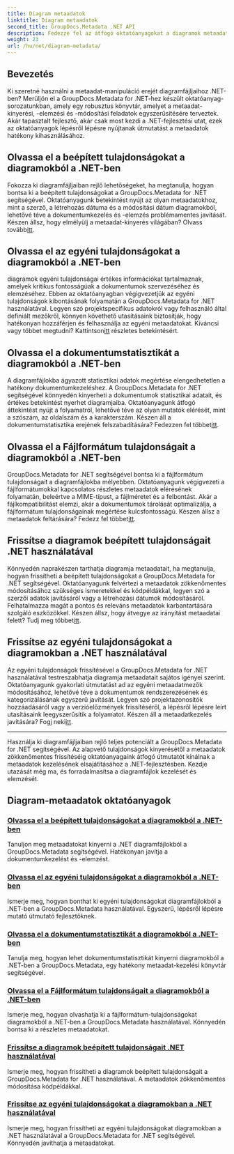 ```yaml
---
title: Diagram metaadatok
linktitle: Diagram metaadatok
second_title: GroupDocs.Metadata .NET API
description: Fedezze fel az átfogó oktatóanyagokat a diagramok metaadatainak kezeléséről a GroupDocs.Metadata for .NET segítségével. Könnyedén bontsa ki, frissítse és elemezze a tulajdonságokat.
weight: 23
url: /hu/net/diagram-metadata/
---
```

## Bevezetés

Ki szeretné használni a metaadat-manipuláció erejét diagramfájljaihoz .NET-ben? Merüljön el a GroupDocs.Metadata for .NET-hez készült oktatóanyag-sorozatunkban, amely egy robusztus könyvtár, amelyet a metaadat-kinyerési, -elemzési és -módosítási feladatok egyszerűsítésére terveztek. Akár tapasztalt fejlesztő, akár csak most kezdi a .NET-fejlesztési utat, ezek az oktatóanyagok lépésről lépésre nyújtanak útmutatást a metaadatok hatékony kihasználásához.

## Olvassa el a beépített tulajdonságokat a diagramokból a .NET-ben

 Fokozza ki diagramfájljaiban rejlő lehetőségeket, ha megtanulja, hogyan bontsa ki a beépített tulajdonságokat a GroupDocs.Metadata for .NET segítségével. Oktatóanyagunk betekintést nyújt az olyan metaadatokhoz, mint a szerző, a létrehozás dátuma és a módosítási dátum diagramokból, lehetővé téve a dokumentumkezelés és -elemzés problémamentes javítását. Készen állsz, hogy elmélyülj a metaadat-kinyerés világában? Olvass tovább[itt](./read-built-in-properties-diagrams/).

## Olvassa el az egyéni tulajdonságokat a diagramokból a .NET-ben

 diagramok egyéni tulajdonságai értékes információkat tartalmaznak, amelyek kritikus fontosságúak a dokumentumok szervezéséhez és elemzéséhez. Ebben az oktatóanyagban végigvezetjük az egyéni tulajdonságok kibontásának folyamatán a GroupDocs.Metadata for .NET használatával. Legyen szó projektspecifikus adatokról vagy felhasználó által definiált mezőkről, könnyen követhető utasításaink biztosítják, hogy hatékonyan hozzáférjen és felhasználja az egyéni metaadatokat. Kíváncsi vagy többet megtudni? Kattintson[itt](./read-custom-properties-diagrams/) részletes betekintésért.

## Olvassa el a dokumentumstatisztikát a diagramokból a .NET-ben

 A diagramfájlokba ágyazott statisztikai adatok megértése elengedhetetlen a hatékony dokumentumkezeléshez. A GroupDocs.Metadata for .NET segítségével könnyedén kinyerheti a dokumentumok statisztikai adatait, és értékes betekintést nyerhet diagramjaiba. Oktatóanyagunk átfogó áttekintést nyújt a folyamatról, lehetővé téve az olyan mutatók elérését, mint a szószám, az oldalszám és a karakterszám. Készen áll a dokumentumstatisztika erejének felszabadítására? Fedezzen fel többet[itt](./read-document-statistics-diagrams/).

## Olvassa el a Fájlformátum tulajdonságait a diagramokból a .NET-ben

 GroupDocs.Metadata for .NET segítségével bontsa ki a fájlformátum tulajdonságait a diagramfájlokba mélyebben. Oktatóanyagunk végigvezeti a fájlformátumokkal kapcsolatos részletes metaadatok elérésének folyamatán, beleértve a MIME-típust, a fájlméretet és a felbontást. Akár a fájlkompatibilitást elemzi, akár a dokumentumok tárolását optimalizálja, a fájlformátum tulajdonságainak megértése kulcsfontosságú. Készen állsz a metaadatok feltárására? Fedezz fel többet[itt](./read-file-format-properties-diagrams/).

## Frissítse a diagramok beépített tulajdonságait .NET használatával

 Könnyedén naprakészen tarthatja diagramja metaadatait, ha megtanulja, hogyan frissítheti a beépített tulajdonságokat a GroupDocs.Metadata for .NET segítségével. Oktatóanyagunk felvértezi a metaadatok zökkenőmentes módosításához szükséges ismeretekkel és kódpéldákkal, legyen szó a szerzői adatok javításáról vagy a létrehozási dátumok módosításáról. Felhatalmazza magát a pontos és releváns metaadatok karbantartására szolgáló eszközökkel. Készen állsz, hogy átvegye az irányítást metaadatai felett? Tudj meg többet[itt](./update-built-in-properties-diagrams/).

## Frissítse az egyéni tulajdonságokat a diagramokban a .NET használatával

Az egyéni tulajdonságok frissítésével a GroupDocs.Metadata for .NET használatával testreszabhatja diagramja metaadatait sajátos igényei szerint. Oktatóanyagunk gyakorlati útmutatást ad az egyéni metaadatmezők módosításához, lehetővé téve a dokumentumok rendszerezésének és kategorizálásának egyszerű javítását. Legyen szó projektazonosítók hozzáadásáról vagy a verzióelőzmények frissítéséről, a lépésről lépésre leírt utasításaink leegyszerűsítik a folyamatot. Készen áll a metaadatkezelés javítására? Fogj neki[itt](./update-custom-properties-diagrams/).

----

Használja ki diagramfájljaiban rejlő teljes potenciált a GroupDocs.Metadata for .NET segítségével. Az alapvető tulajdonságok kinyerésétől a metaadatok zökkenőmentes frissítéséig oktatóanyagaink átfogó útmutatót kínálnak a metaadatok kezelésének elsajátításához a .NET-fejlesztésben. Kezdje utazását még ma, és forradalmasítsa a diagramfájlok kezelését és elemzését.
## Diagram-metaadatok oktatóanyagok
### [Olvassa el a beépített tulajdonságokat a diagramokból a .NET-ben](./read-built-in-properties-diagrams/)
Tanuljon meg metaadatokat kinyerni a .NET diagramfájlokból a GroupDocs.Metadata segítségével. Hatékonyan javítja a dokumentumkezelést és -elemzést.
### [Olvassa el az egyéni tulajdonságokat a diagramokból a .NET-ben](./read-custom-properties-diagrams/)
Ismerje meg, hogyan bonthat ki egyéni tulajdonságokat diagramfájlokból a .NET-ben a GroupDocs.Metadata használatával. Egyszerű, lépésről lépésre mutató útmutató fejlesztőknek.
### [Olvassa el a dokumentumstatisztikát a diagramokból a .NET-ben](./read-document-statistics-diagrams/)
Tanulja meg, hogyan lehet dokumentumstatisztikát kinyerni diagramokból a .NET-ben a GroupDocs.Metadata, egy hatékony metaadat-kezelési könyvtár segítségével.
### [Olvassa el a Fájlformátum tulajdonságait a diagramokból a .NET-ben](./read-file-format-properties-diagrams/)
Ismerje meg, hogyan olvashatja ki a fájlformátum-tulajdonságokat diagramokból a .NET-ben a GroupDocs.Metadata használatával. Könnyedén bontsa ki a részletes metaadatokat.
### [Frissítse a diagramok beépített tulajdonságait .NET használatával](./update-built-in-properties-diagrams/)
Ismerje meg, hogyan frissítheti a diagramok beépített tulajdonságait a GroupDocs.Metadata for .NET használatával. A metaadatok zökkenőmentes módosítása kódpéldákkal.
### [Frissítse az egyéni tulajdonságokat a diagramokban a .NET használatával](./update-custom-properties-diagrams/)
Ismerje meg, hogyan frissítheti az egyéni tulajdonságokat diagramokban a .NET használatával a GroupDocs.Metadata for .NET segítségével. Könnyedén javíthatja a metaadatokat.